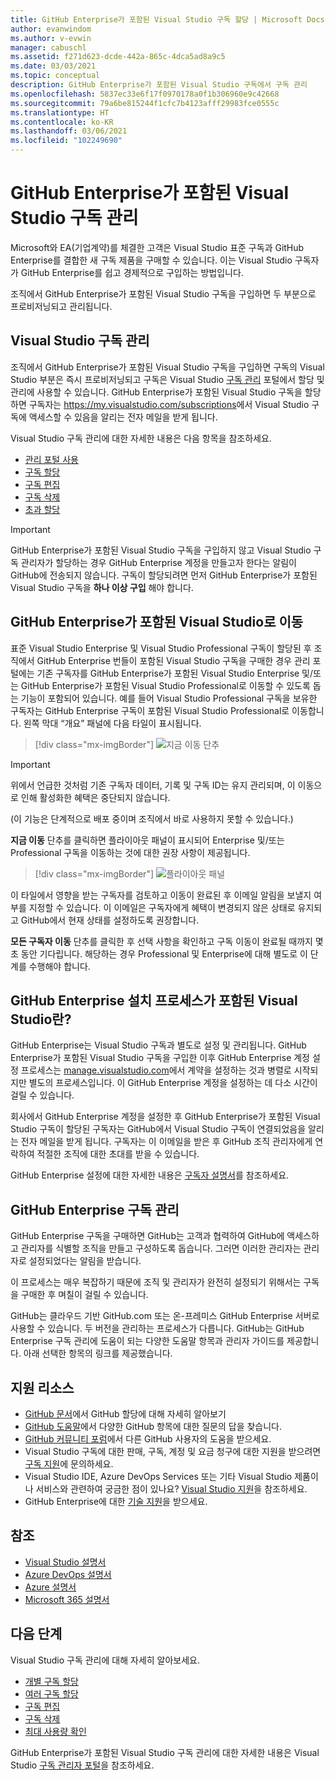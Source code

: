 ```yaml
---
title: GitHub Enterprise가 포함된 Visual Studio 구독 할당 | Microsoft Docs
author: evanwindom
ms.author: v-evwin
manager: cabuschl
ms.assetid: f271d623-dcde-442a-865c-4dca5ad8a9c5
ms.date: 03/03/2021
ms.topic: conceptual
description: GitHub Enterprise가 포함된 Visual Studio 구독에서 구독 관리
ms.openlocfilehash: 5837ec33e6f17f0970178a0f1b306960e9c42668
ms.sourcegitcommit: 79a6be815244f1cfc7b4123afff29983fce0555c
ms.translationtype: HT
ms.contentlocale: ko-KR
ms.lasthandoff: 03/06/2021
ms.locfileid: "102249690"
---
```

# <a name="manage-visual-studio-subscriptions-with-github-enterprise"></a>GitHub Enterprise가 포함된 Visual Studio 구독 관리
Microsoft와 EA(기업계약)를 체결한 고객은 Visual Studio 표준 구독과 GitHub Enterprise를 결합한 새 구독 제품을 구매할 수 있습니다. 이는 Visual Studio 구독자가 GitHub Enterprise를 쉽고 경제적으로 구입하는 방법입니다. 

조직에서 GitHub Enterprise가 포함된 Visual Studio 구독을 구입하면 두 부분으로 프로비저닝되고 관리됩니다.

## <a name="manage-visual-studio-subscriptions"></a>Visual Studio 구독 관리
조직에서 GitHub Enterprise가 포함된 Visual Studio 구독을 구입하면 구독의 Visual Studio 부분은 즉시 프로비저닝되고 구독은 Visual Studio [구독 관리](https://manage.visualstudio.com) 포털에서 할당 및 관리에 사용할 수 있습니다. GitHub Enterprise가 포함된 Visual Studio 구독을 할당하면 구독자는 <https://my.visualstudio.com/subscriptions>에서 Visual Studio 구독에 액세스할 수 있음을 알리는 전자 메일을 받게 됩니다.

Visual Studio 구독 관리에 대한 자세한 내용은 다음 항목을 참조하세요.
- [관리 포털 사용](using-admin-portal.md)
- [구독 할당](assign-license.md)
- [구독 편집](edit-license.md)
- [구독 삭제](delete-license.md)
- [초과 할당](handle-overclaimed-license.md)

> [!Important]
> GitHub Enterprise가 포함된 Visual Studio 구독을 구입하지 않고 Visual Studio 구독 관리자가 할당하는 경우 GitHub Enterprise 계정을 만들고자 한다는 알림이 GitHub에 전송되지 않습니다.  구독이 할당되려면 먼저 GitHub Enterprise가 포함된 Visual Studio 구독을 **하나 이상 구입** 해야 합니다.

## <a name="moving-to-visual-studio-with-github-enterprise"></a>GitHub Enterprise가 포함된 Visual Studio로 이동
표준 Visual Studio Enterprise 및 Visual Studio Professional 구독이 할당된 후 조직에서 GitHub Enterprise 번들이 포함된 Visual Studio 구독을 구매한 경우 관리 포털에는 기존 구독자를 GitHub Enterprise가 포함된 Visual Studio Enterprise 및/또는 GitHub Enterprise가 포함된 Visual Studio Professional로 이동할 수 있도록 돕는 기능이 포함되어 있습니다.  예를 들어 Visual Studio Professional 구독을 보유한 구독자는 GitHub Enterprise 구독이 포함된 Visual Studio Professional로 이동합니다. 왼쪽 막대 “개요” 패널에 다음 타일이 표시됩니다.

   > [!div class="mx-imgBorder"]
   > ![지금 이동 단추](_img/assign-github/move-now.png "'지금 이동'을 클릭하여 GitHub Enterprise가 포함된 Visual Studio 구독으로 업그레이드")

> [!IMPORTANT]
> 위에서 언급한 것처럼 기존 구독자 데이터, 기록 및 구독 ID는 유지 관리되며, 이 이동으로 인해 활성화한 혜택은 중단되지 않습니다.  
>
> (이 기능은 단계적으로 배포 중이며 조직에서 바로 사용하지 못할 수 있습니다.)

**지금 이동** 단추를 클릭하면 플라이아웃 패널이 표시되어 Enterprise 및/또는 Professional 구독을 이동하는 것에 대한 권장 사항이 제공됩니다.

   > [!div class="mx-imgBorder"]
   > ![플라이아웃 패널](_img/assign-github/fly-out.png)

이 타일에서 영향을 받는 구독자를 검토하고 이동이 완료된 후 이메일 알림을 보낼지 여부를 지정할 수 있습니다.  이 이메일은 구독자에게 혜택이 변경되지 않은 상태로 유지되고 GitHub에서 현재 상태를 설정하도록 권장합니다.  

**모든 구독자 이동** 단추를 클릭한 후 선택 사항을 확인하고 구독 이동이 완료될 때까지 몇 초 동안 기다립니다.  해당하는 경우 Professional 및 Enterprise에 대해 별도로 이 단계를 수행해야 합니다.  


## <a name="what-is-the-visual-studio-with-github-enterprise-setup-process"></a>GitHub Enterprise 설치 프로세스가 포함된 Visual Studio란?
GitHub Enterprise는 Visual Studio 구독과 별도로 설정 및 관리됩니다. GitHub Enterprise가 포함된 Visual Studio 구독을 구입한 이후 GitHub Enterprise 계정 설정 프로세스는 [manage.visualstudio.com](https://manage.visualstudio.com)에서 계약을 설정하는 것과 병렬로 시작되지만 별도의 프로세스입니다. 이 GitHub Enterprise 계정을 설정하는 데 다소 시간이 걸릴 수 있습니다. 

회사에서 GitHub Enterprise 계정을 설정한 후 GitHub Enterprise가 포함된 Visual Studio 구독이 할당된 구독자는 GitHub에서 Visual Studio 구독이 연결되었음을 알리는 전자 메일을 받게 됩니다. 구독자는 이 이메일을 받은 후 GitHub 조직 관리자에게 연락하여 적절한 조직에 대한 초대를 받을 수 있습니다.

GitHub Enterprise 설정에 대한 자세한 내용은 [구독자 설명서](access-github.md)를 참조하세요.   

## <a name="manage-github-enterprise-subscriptions"></a>GitHub Enterprise 구독 관리
GitHub Enterprise 구독을 구매하면 GitHub는 고객과 협력하여 GitHub에 액세스하고 관리자를 식별할 조직을 만들고 구성하도록 돕습니다.  그러면 이러한 관리자는 관리자로 설정되었다는 알림을 받습니다.  

이 프로세스는 매우 복잡하기 때문에 조직 및 관리자가 완전히 설정되기 위해서는 구독을 구매한 후 며칠이 걸릴 수 있습니다.

GitHub는 클라우드 기반 GitHub.com 또는 온-프레미스 GitHub Enterprise 서버로 사용할 수 있습니다.  두 버전을 관리하는 프로세스가 다릅니다.  GitHub는 GitHub Enterprise 구독 관리에 도움이 되는 다양한 도움말 항목과 관리자 가이드를 제공합니다.  아래 선택한 항목의 링크를 제공했습니다.  

## <a name="support-resources"></a>지원 리소스

- [GitHub 문서](https://docs.github.com/en/github/setting-up-and-managing-your-enterprise-account/managing-licenses-for-the-github-enterprise-and-visual-studio-bundle)에서 GitHub 할당에 대해 자세히 알아보기
- [GitHub 도움말](https://help.github.com/en)에서 다양한 GitHub 항목에 대한 질문의 답을 찾습니다.
- [GitHub 커뮤니티 포럼](https://github.community/)에서 다른 GitHub 사용자의 도움을 받으세요.
- Visual Studio 구독에 대한 판매, 구독, 계정 및 요금 청구에 대한 지원을 받으려면 [구독 지원](https://visualstudio.microsoft.com/subscriptions/support/)에 문의하세요.
- Visual Studio IDE, Azure DevOps Services 또는 기타 Visual Studio 제품이나 서비스와 관련하여 궁금한 점이 있나요?  [Visual Studio 지원](https://visualstudio.microsoft.com/support/)을 참조하세요.
- GitHub Enterprise에 대한 [기술 지원](https://support.microsoft.com/supportforbusiness/productselection?sapId=b77fe80f-5417-80bd-4b2a-275cf0018c24)을 받으세요.   

## <a name="see-also"></a>참조

- [Visual Studio 설명서](/visualstudio/)
- [Azure DevOps 설명서](/azure/devops/)
- [Azure 설명서](/azure/)
- [Microsoft 365 설명서](/microsoft-365/)

## <a name="next-steps"></a>다음 단계

Visual Studio 구독 관리에 대해 자세히 알아보세요.
- [개별 구독 할당](assign-license.md)
- [여러 구독 할당](assign-license-bulk.md)
- [구독 편집](edit-license.md)
- [구독 삭제](delete-license.md)
- [최대 사용량 확인](maximum-usage.md)

GitHub Enterprise가 포함된 Visual Studio 구독 관리에 대한 자세한 내용은 Visual Studio [구독 관리자 포털](https://visualstudio.microsoft.com/subscriptions-administration/)을 참조하세요.